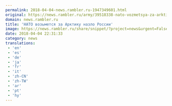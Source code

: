 ```yaml
---
permalink: 2018-04-04-news.rambler.ru-1947349601.html
original: https://news.rambler.ru/army/39518338-nato-vozmetsya-za-arktiku-nazlo-rossii/
domain: news.rambler.ru
title: 'НАТО возьмется за Арктику назло России'
image: https://news.rambler.ru/share/snippet/?project=news&urgent=False&image=http%3A%2F%2Fnews.rambler.ru%2Fimg%2F2018%2F04%2F05012026.781404.7810.jpg&big=False&title=%D0%9D%D0%90%D0%A2%D0%9E+%D0%B2%D0%BE%D0%B7%D1%8C%D0%BC%D0%B5%D1%82%D1%81%D1%8F+%D0%B7%D0%B0%C2%A0%D0%90%D1%80%D0%BA%D1%82%D0%B8%D0%BA%D1%83+%D0%BD%D0%B0%D0%B7%D0%BB%D0%BE+%D0%A0%D0%BE%D1%81%D1%81%D0%B8%D0%B8
date: 2018-04-04 22:31:33
category: news
translations: 
 - 'en'
 - 'es'
 - 'de'
 - 'ja'
 - 'fr'
 - 'it'
 - 'zh-CN'
 - 'zh-TW'
 - 'ar'
 - 'pt'
 - 'hy'
---
```



